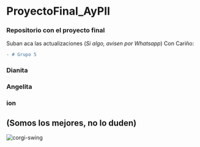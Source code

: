 # ProyectoFinal_AyPII
### Repositorio con el proyecto final
Suban aca las actualizaciones (_Si algo, avisen por Whatsapp_)
Con Cariño:
```diff
- # Grupo 5 
```
### Dianita
### Angelita
### ion
## (Somos los mejores, no lo duden)
![corgi-swing](https://github.com/MaybeIsDer/ProyectoFinal_AyPII/assets/133369256/8d87aec0-7249-4e10-80d3-114281b6425d)

